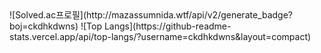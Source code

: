 <div>
![Solved.ac프로필](http://mazassumnida.wtf/api/v2/generate_badge?boj=ckdhkdwns)
![Top Langs](https://github-readme-stats.vercel.app/api/top-langs/?username=ckdhkdwns&layout=compact)
</div>
